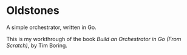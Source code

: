 # Oldstones

A simple orchestrator, written in Go.

This is my workthrough of the book _Build an Orchestrator in Go (From Scratch)_, by Tim Boring.
